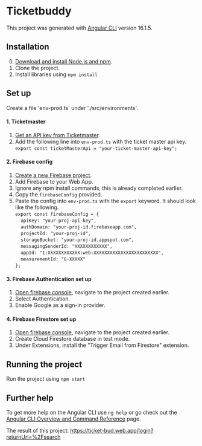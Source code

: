 # Ticketbuddy

This project was generated with [Angular CLI](https://github.com/angular/angular-cli) version 16.1.5.

## Installation
0. [Download and install Node.js and npm](https://docs.npmjs.com/downloading-and-installing-node-js-and-npm "Downloading and installing Node.js and npm").
1. Clone the project.
2. Install libraries using `npm install`

## Set up
Create a file 'env-prod.ts' under './src/environments'.

#### 1. Ticketmaster
1. [Get an API key from Ticketmaster](https://developer.ticketmaster.com/products-and-docs/apis/getting-started/ "The Ticketmaster Developer Portal").
2. Add the following line into `env-prod.ts` with the ticket master api key.\
`export const ticketMasterApi = "your-ticket-master-api-key";`

#### 2. Firebase config
1. [Create a new Firebase project](console.firebase.google.com "Firebase console").
2. Add Firebase to your Web App.
3. Ignore any npm install commands, this is already completed earlier.
4. Copy the `firebaseConfig` provided.
5. Paste the config into `env-prod.ts` with the `export` keyword. It should look like the following.\
`export const firebaseConfig = {`\
`  apiKey: "your-proj-api-key",`\
`  authDomain: "your-proj-id.firebaseapp.com",`\
`  projectId: "your-proj-id",`\
`  storageBucket: "your-proj-id.appspot.com",`\
`  messagingSenderId: "XXXXXXXXXXXX",`\
`  appId: "1:XXXXXXXXXXXX:web:XXXXXXXXXXXXXXXXXXXXXXXX",`\
`  measurementId: "G-XXXXX"`\
`};`

#### 3. Firebase Authentication set up
1. [Open firebase console](console.firebase.google.com "Firebase console"), navigate to the project created earlier.
2. Select Authentication. 
3. Enable Google as a sign-in provider.

#### 4. Firebase Firestore set up
1. [Open firebase console](console.firebase.google.com "Firebase console"), navigate to the project created earlier.
2. Create Cloud Firestore database in test mode.
3. Under Extensions, install the "Trigger Email from Firestore" extension.

## Running the project
Run the project using `npm start`

## Further help

To get more help on the Angular CLI use `ng help` or go check out the [Angular CLI Overview and Command Reference](https://angular.io/cli) page.

The result of this project: https://ticket-bud.web.app/login?returnUrl=%2Fsearch

